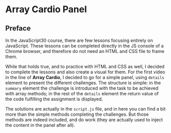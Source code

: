 # Array Cardio Panel

## Preface

In the JavaScript30 course, there are few lessons focusing entirely on JavaScript. These lessons can be completed directly in the JS console of a Chrome browser, and therefore do not need an HTML and CSS file to frame them.

While that holds true, and to practice with HTML and CSS as well, I decided to complete the lessons and also create a visual for them. For the first video in the line of **Array Cardio**, I decided to go for a simple panel, using `details` element to present the different challenges. The structure is simple: in the `summary` element the challenge is introduced with the task to be achieved with array methods; in the rest of the `details` element the return value of the code fulfilling the assignment is displayed.

The solutions are actually in the `script.js` file, and in here you can find a bit more than the simple methods completing the challenges. But those methods are indeed included, and do work (they are actually used to inject the content in the panel after all).
